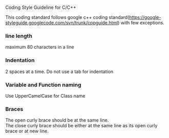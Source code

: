 Coding Style Guideline for C/C++

This coding standard follows google c++ coding standard(https://google-styleguide.googlecode.com/svn/trunk/cppguide.html) with few exceptions.

### line length 
maximum 80 characters in a line
  
### Indentation
2 spaces at a time. Do not use a tab for indentation

### Variable and Function naming
Use UpperCamelCase for Class name

### Braces
The open curly brace should be at the same line.  
The close curly brace should be either at the same line as its open curly brace or at new line.